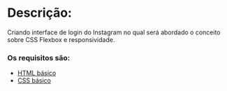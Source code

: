 
# Descrição:
Criando interface de login do Instagram no qual será abordado o conceito sobre CSS Flexbox e responsividade.
 
### Os requisitos são:

* [HTML básico](https://www.w3schools.com/html/)
* [CSS básico](https://developer.mozilla.org/pt-BR/docs/Web/CSS)
